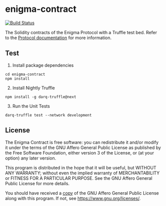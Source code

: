 # enigma-contract

[![Build Status](https://travis-ci.com/enigmampc/enigma-contract.svg?token=cNBBjbVVEGszuAJUokFT&branch=master)](https://travis-ci.com/enigmampc/enigma-contract)

The Solidity contracts of the Enigma Protocol with a Truffle test bed. Refer to the [Protocol documentation](https://enigma.co/protocol) for more information.

## Test

1. Install package dependencies
``` 
cd enigma-contract 
npm install
```
2. Install Nightly Truffle 
```
npm install -g darq-truffle@next
```
3. Run the Unit Tests
```
darq-truffle test --network development
```

## License

The Enigma Contract is free software: you can redistribute it and/or modify it under the terms of the GNU Affero General Public License as published by
the Free Software Foundation, either version 3 of the License, or (at your option) any later version.

This program is distributed in the hope that it will be useful, but WITHOUT ANY WARRANTY; without even the implied warranty of MERCHANTABILITY or FITNESS FOR A PARTICULAR PURPOSE.  See the GNU Affero General Public License for more details.

You should have received a [copy](LICENSE) of the GNU Affero General Public License along with this program.  If not, see <https://www.gnu.org/licenses/>.

